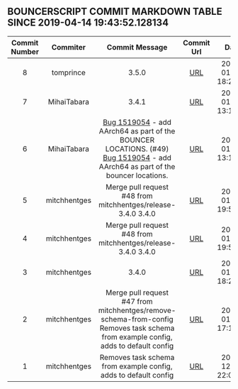 ## BOUNCERSCRIPT COMMIT MARKDOWN TABLE SINCE 2019-04-14 19:43:52.128134

| Commit Number | Commiter | Commit Message | Commit Url | Date | 
|:---:|:----:|:----------------------------------:|:------:|:----:| 
|8|tomprince|3.5.0|[URL](https://github.com/mozilla-releng/bouncerscript/commit/38787d7955c828302801bd2933cd7d0f7bc6ddd9)|2019-01-25 18:29:21
|7|MihaiTabara|3.4.1|[URL](https://github.com/mozilla-releng/bouncerscript/commit/225493087a68a73ae6eea239ee406686ea8f8898)|2019-01-15 13:17:21
|6|MihaiTabara|[Bug 1519054](https://bugzilla.mozilla.org/show_bug.cgi?id=1519054)  - add AArch64 as part of the BOUNCER LOCATIONS. (#49) [Bug 1519054](https://bugzilla.mozilla.org/show_bug.cgi?id=1519054)  - add AArch64 as part of the bouncer locations.|[URL](https://github.com/mozilla-releng/bouncerscript/commit/d19378fd25a08f1b1e24b4259f3145d3fb3cca65)|2019-01-15 13:15:34
|5|mitchhentges|Merge pull request #48 from mitchhentges/release-3.4.0 3.4.0|[URL](https://github.com/mozilla-releng/bouncerscript/commit/cf3b10f96874db1bb8107458b3ece1e281e902ea)|2019-01-03 19:57:59
|4|mitchhentges|Merge pull request #48 from mitchhentges/release-3.4.0 3.4.0|[URL](https://github.com/mozilla-releng/bouncerscript/commit/cf3b10f96874db1bb8107458b3ece1e281e902ea)|2019-01-03 19:57:59
|3|mitchhentges|3.4.0|[URL](https://github.com/mozilla-releng/bouncerscript/commit/1db10557cc46f331af59c27fd33943c12af0e856)|2019-01-02 18:23:32
|2|mitchhentges|Merge pull request #47 from mitchhentges/remove-schema-from-config Removes task schema from example config, adds to default config|[URL](https://github.com/mozilla-releng/bouncerscript/commit/bc709e70a78a49f94e775141137518997d9ad18b)|2019-01-02 17:12:19
|1|mitchhentges|Removes task schema from example config, adds to default config|[URL](https://github.com/mozilla-releng/bouncerscript/commit/efd2c06441d325a5556a758923cd7a099e627df4)|2018-12-24 22:03:13


